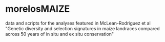 # morelosMAIZE
data and scripts for the analyses featured in McLean-Rodriguez et al "Genetic diversity and selection signatures in maize landraces compared across 50 years of in situ and ex situ conservation"
